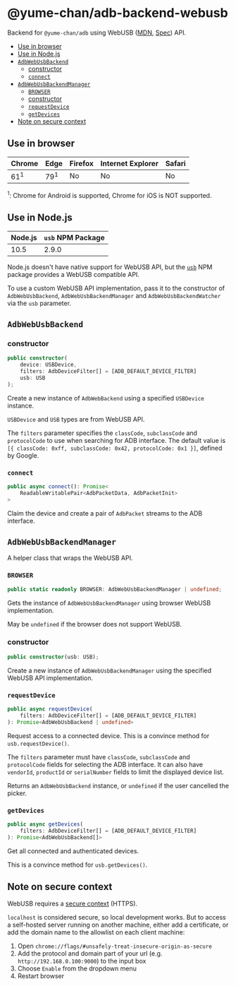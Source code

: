 # @yume-chan/adb-backend-webusb

Backend for `@yume-chan/adb` using WebUSB ([MDN](https://developer.mozilla.org/en-US/docs/Web/API/USB), [Spec](https://wicg.github.io/webusb)) API.

-   [Use in browser](#use-in-browser)
-   [Use in Node.js](#use-in-nodejs)
-   [`AdbWebUsbBackend`](#adbwebusbbackend)
    -   [constructor](#constructor)
    -   [`connect`](#connect)
-   [`AdbWebUsbBackendManager`](#adbwebusbbackendmanager)
    -   [`BROWSER`](#browser)
    -   [constructor](#constructor-1)
    -   [`requestDevice`](#requestdevice)
    -   [`getDevices`](#getdevices)
-   [Note on secure context](#note-on-secure-context)

## Use in browser

| Chrome         | Edge           | Firefox | Internet Explorer | Safari |
| -------------- | -------------- | ------- | ----------------- | ------ |
| 61<sup>1</sup> | 79<sup>1</sup> | No      | No                | No     |

<sup>1</sup>: Chrome for Android is supported, Chrome for iOS is NOT supported.

## Use in Node.js

| Node.js | `usb` NPM Package |
| ------- | ----------------- |
| 10.5    | 2.9.0             |

Node.js doesn't have native support for WebUSB API, but the [`usb`](https://www.npmjs.com/package/usb) NPM package provides a WebUSB compatible API.

To use a custom WebUSB API implementation, pass it to the constructor of `AdbWebUsbBackend`, `AdbWebUsbBackendManager` and `AdbWebUsbBackendWatcher` via the `usb` parameter.

## `AdbWebUsbBackend`

### constructor

```ts
public constructor(
    device: USBDevice,
    filters: AdbDeviceFilter[] = [ADB_DEFAULT_DEVICE_FILTER]
    usb: USB
);
```

Create a new instance of `AdbWebBackend` using a specified `USBDevice` instance.

`USBDevice` and `USB` types are from WebUSB API.

The `filters` parameter specifies the `classCode`, `subclassCode` and `protocolCode` to use when searching for ADB interface. The default value is `[{ classCode: 0xff, subclassCode: 0x42, protocolCode: 0x1 }]`, defined by Google.

### `connect`

```ts
public async connect(): Promise<
    ReadableWritablePair<AdbPacketData, AdbPacketInit>
>
```

Claim the device and create a pair of `AdbPacket` streams to the ADB interface.

## `AdbWebUsbBackendManager`

A helper class that wraps the WebUSB API.

### `BROWSER`

```ts
public static readonly BROWSER: AdbWebUsbBackendManager | undefined;
```

Gets the instance of `AdbWebUsbBackendManager` using browser WebUSB implementation.

May be `undefined` if the browser does not support WebUSB.

### constructor

```ts
public constructor(usb: USB);
```

Create a new instance of `AdbWebUsbBackendManager` using the specified WebUSB API implementation.

### `requestDevice`

```ts
public async requestDevice(
    filters: AdbDeviceFilter[] = [ADB_DEFAULT_DEVICE_FILTER]
): Promise<AdbWebUsbBackend | undefined>
```

Request access to a connected device.
This is a convince method for `usb.requestDevice()`.

The `filters` parameter must have `classCode`, `subclassCode` and `protocolCode` fields for selecting the ADB interface. It can also have `vendorId`, `productId` or `serialNumber` fields to limit the displayed device list.

Returns an `AdbWebUsbBackend` instance, or `undefined` if the user cancelled the picker.

### `getDevices`

```ts
public async getDevices(
    filters: AdbDeviceFilter[] = [ADB_DEFAULT_DEVICE_FILTER]
): Promise<AdbWebUsbBackend[]>
```

Get all connected and authenticated devices.

This is a convince method for `usb.getDevices()`.

## Note on secure context

WebUSB requires a [secure context](https://developer.mozilla.org/en-US/docs/Web/Security/Secure_Contexts) (HTTPS).

`localhost` is considered secure, so local development works. But to access a self-hosted server running on another machine, either add a certificate, or add the domain name to the allowlist on each client machine:

1. Open `chrome://flags/#unsafely-treat-insecure-origin-as-secure`
2. Add the protocol and domain part of your url (e.g. `http://192.168.0.100:9000`) to the input box
3. Choose `Enable` from the dropdown menu
4. Restart browser
